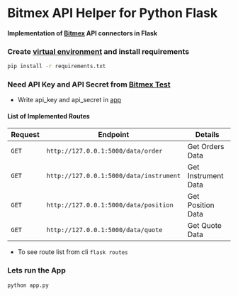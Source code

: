 # Bitmex API Helper for Python Flask
#### Implementation of [Bitmex](https://github.com/BitMEX/api-connectors/tree/master/official-http/python-swaggerpy) API connectors in Flask 
### Create [virtual environment]('https://docs.python.org/3/library/venv.html) and install requirements 
```sh
pip install -r requirements.txt
```
### Need API Key and API Secret from [Bitmex Test](https://testnet.bitmex.com/)
- Write api_key and api_secret in [app](./src/app.py)
#### List of Implemented Routes
| Request | Endpoint |  Details |
| --- | --- | --- |
| `GET` | `http://127.0.0.1:5000/data/order`| Get Orders Data|
| `GET` | `http://127.0.0.1:5000/data/instrument`| Get Instrument Data|
| `GET` | `http://127.0.0.1:5000/data/position`| Get Position Data|
| `GET` | `http://127.0.0.1:5000/data/quote`| Get Quote Data|

- To see route list from cli `flask routes`

### Lets run the App
```sh
python app.py 
```